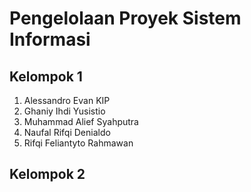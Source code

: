 <h1>Pengelolaan Proyek Sistem Informasi</h1>

<h2>Kelompok 1</h2>
<ol>
  <li>Alessandro Evan KIP</li>
  <li>Ghaniy Ihdi Yusistio</li>
  <li>Muhammad Alief Syahputra</li>
  <li>Naufal Rifqi Denialdo</li>
  <li>Rifqi Feliantyto Rahmawan</li>
</ol>
  
<h2>Kelompok 2</h2>
